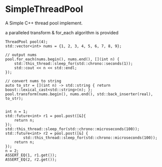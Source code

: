 # SimpleThreadPool

A Simple C++ thread pool implement.

a paralleled transform & for_each algorithm is provided

	ThreadPool pool(4);
	std::vector<int> nums = {1, 2, 3, 4, 5, 6, 7, 8, 9};

	// output nums
	pool.for_each(nums.begin(), nums.end(), [](int n) {
		std::this_thread::sleep_for(std::chrono::seconds(1));
		std::cout << n << std::endl;
	});

    // convert nums to string
    auto to_str = [](int n) -> std::string { return boost::lexical_cast<std::string>(n); };
    pool.transform(nums.begin(), nums.end(), std::back_inserter(real), to_str);


    int n = 1;
    std::future<int> r1 = pool.post([&]{
        return n;
    });
    std::this_thread::sleep_for(std::chrono::microseconds(100));
    std::future<int> r2 = pool.post([&] {
            std::this_thread::sleep_for(std::chrono::microseconds(100));
        return n;
    });
    n = 2;
    ASSERT_EQ(1, r1.get());
    ASSERT_EQ(2, r2.get());